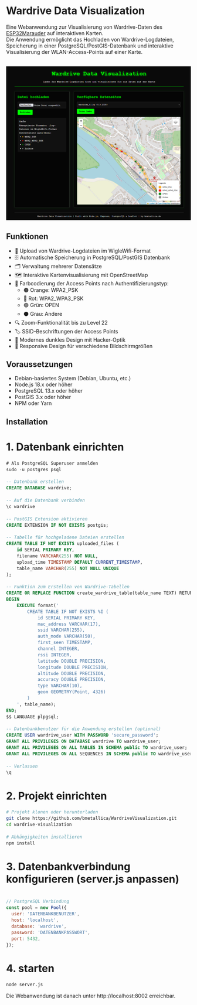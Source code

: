 # Wardrive Data Visualization

Eine Webanwendung zur Visualisierung von Wardrive-Daten des [ESP32Marauder](https://github.com/justcallmekoko/ESP32Marauder) auf interaktiven Karten. <br>
Die Anwendung ermöglicht das Hochladen von Wardrive-Logdateien, Speicherung in einer PostgreSQL/PostGIS-Datenbank und interaktive Visualisierung der WLAN-Access-Points auf einer Karte.<br><br>

![Screenshot](https://github.com/bmetallica/WardriveVisualization/blob/main/wd.png)

## Funktionen

- 📁 Upload von Wardrive-Logdateien im WigleWifi-Format
- 🗄️ Automatische Speicherung in PostgreSQL/PostGIS Datenbank
- 🗂️ Verwaltung mehrerer Datensätze
- 🗺️ Interaktive Kartenvisualisierung mit OpenStreetMap
- 📍 Farbcodierung der Access Points nach Authentifizierungstyp:
  - 🟠 Orange: WPA2_PSK
  - 🔴 Rot: WPA2_WPA3_PSK
  - 🟢 Grün: OPEN
  - ⚫ Grau: Andere
- 🔍 Zoom-Funktionalität bis zu Level 22
- 🏷️ SSID-Beschriftungen der Access Points
- 🎨 Modernes dunkles Design mit Hacker-Optik
- 📱 Responsive Design für verschiedene Bildschirmgrößen

## Voraussetzungen

- Debian-basiertes System (Debian, Ubuntu, etc.)
- Node.js 18.x oder höher
- PostgreSQL 13.x oder höher
- PostGIS 3.x oder höher
- NPM oder Yarn

## Installation

# 1. Datenbank einrichten
```sql
# Als PostgreSQL Superuser anmelden
sudo -u postgres psql

-- Datenbank erstellen
CREATE DATABASE wardrive;

-- Auf die Datenbank verbinden
\c wardrive

-- PostGIS Extension aktivieren
CREATE EXTENSION IF NOT EXISTS postgis;

-- Tabelle für hochgeladene Dateien erstellen
CREATE TABLE IF NOT EXISTS uploaded_files (
    id SERIAL PRIMARY KEY,
    filename VARCHAR(255) NOT NULL,
    upload_time TIMESTAMP DEFAULT CURRENT_TIMESTAMP,
    table_name VARCHAR(255) NOT NULL UNIQUE
);

-- Funktion zum Erstellen von Wardrive-Tabellen
CREATE OR REPLACE FUNCTION create_wardrive_table(table_name TEXT) RETURNS void AS $$
BEGIN
    EXECUTE format('
        CREATE TABLE IF NOT EXISTS %I (
            id SERIAL PRIMARY KEY,
            mac_address VARCHAR(17),
            ssid VARCHAR(255),
            auth_mode VARCHAR(50),
            first_seen TIMESTAMP,
            channel INTEGER,
            rssi INTEGER,
            latitude DOUBLE PRECISION,
            longitude DOUBLE PRECISION,
            altitude DOUBLE PRECISION,
            accuracy DOUBLE PRECISION,
            type VARCHAR(10),
            geom GEOMETRY(Point, 4326)
        )
    ', table_name);
END;
$$ LANGUAGE plpgsql;

-- Datenbankbenutzer für die Anwendung erstellen (optional)
CREATE USER wardrive_user WITH PASSWORD 'secure_password';
GRANT ALL PRIVILEGES ON DATABASE wardrive TO wardrive_user;
GRANT ALL PRIVILEGES ON ALL TABLES IN SCHEMA public TO wardrive_user;
GRANT ALL PRIVILEGES ON ALL SEQUENCES IN SCHEMA public TO wardrive_user;

-- Verlassen
\q
```

# 2. Projekt einrichten
``` bash
# Projekt klonen oder herunterladen
git clone https://github.com/bmetallica/WardriveVisualization.git
cd wardrive-visualization

# Abhängigkeiten installieren
npm install
```

# 3. Datenbankverbindung konfigurieren (server.js anpassen)
``` javascript

// PostgreSQL Verbindung
const pool = new Pool({
  user: 'DATENBANKBENUTZER',
  host: 'localhost',
  database: 'wardrive',
  password: 'DATENBANKPASSWORT',
  port: 5432,
});

```

# 4. starten
``` bash
node server.js
```

Die Webanwendung ist danach unter http://localhost:8002 erreichbar.

